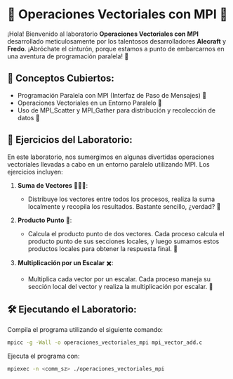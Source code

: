 # 🚀 Operaciones Vectoriales con MPI 🚀

¡Hola! Bienvenido al laboratorio **Operaciones Vectoriales con MPI** desarrollado meticulosamente por los talentosos desarrolladores **Alecraft** y **Fredo**. ¡Abróchate el cinturón, porque estamos a punto de embarcarnos en una aventura de programación paralela! 🎢

## 🧠 Conceptos Cubiertos:

- Programación Paralela con MPI (Interfaz de Paso de Mensajes) 🔄
- Operaciones Vectoriales en un Entorno Paralelo 🧮
- Uso de MPI_Scatter y MPI_Gather para distribución y recolección de datos 📡

## 🎯 Ejercicios del Laboratorio:

En este laboratorio, nos sumergimos en algunas divertidas operaciones vectoriales llevadas a cabo en un entorno paralelo utilizando MPI. Los ejercicios incluyen:

1. **Suma de Vectores** 🧑‍🤝‍🧑: 
    - Distribuye los vectores entre todos los procesos, realiza la suma localmente y recopila los resultados. Bastante sencillo, ¿verdad? 🤗

2. **Producto Punto** 🔢:
    - Calcula el producto punto de dos vectores. Cada proceso calcula el producto punto de sus secciones locales, y luego sumamos estos productos locales para obtener la respuesta final. 🥳

3. **Multiplicación por un Escalar** ✖️:
    - Multiplica cada vector por un escalar. Cada proceso maneja su sección local del vector y realiza la multiplicación por escalar. 🎉

## 🛠 Ejecutando el Laboratorio:

Compila el programa utilizando el siguiente comando:
```bash
mpicc -g -Wall -o operaciones_vectoriales_mpi mpi_vector_add.c
```
Ejecuta el programa con:

```bash
mpiexec -n <comm_sz> ./operaciones_vectoriales_mpi
```
